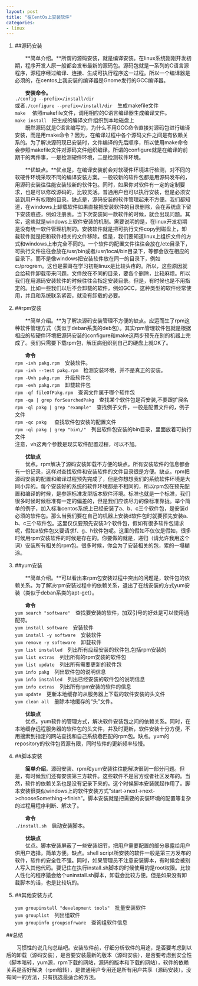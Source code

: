 ```yaml
---
layout: post
title: "在CentOs上安装软件"
categories:
- linux
---
```

1. ##源码安装
	
	&emsp;&emsp;**简单介绍。**所谓的源码安装，就是编译安装。在linux系统刚刚开发初期，程序开发人原一般都会发布最新的源码包。源码包就是一系列的C语言源程序，源程序经过编译、连接、生成可执行程序这一过程。所以一个编译器是必须的，在centos上我安装的编译器是Gnome发行的GCC编译器。

	&emsp;&emsp;**安装命令。**<br/>
	`./config --prefix=/install/dir`<br/>或者`./configure --prefix=/install/dir`&emsp;生成makefile文件<br/>
	`make` &emsp;依照makefile文件，调用相应的C语言编译器生成编译文件。<br/>
	`make install`&emsp;把生成的编译文件组织到本地磁盘上<br/>
	&emsp;&emsp;既然源码就是C语言编写的，为什么不用GCC命令直接对源码包进行编译安装，而是用make命令？因为，在编译过程中各个源码文件之间是有依赖关系的。为了解决源码现已安装时，文件编译的先后顺序，所以使用make命令会参照makefile文件对源码文件组织编译。所谓的configure就是在编译的前期干的两件事，一是检测硬件环境，二是检测软件环境。


	&emsp;&emsp;**优缺点。**优点是，在编译安装前会对软硬件环境进行检测，对不同的软硬件环境采取不同的编译安装方案。一般较新的软件包都是用源码发布的，用源码安装往往能安装较新的软件包。同时，如果你对软件有一定的定制要求，也是可以修改源码的，比较灵活。普通用户也可以执行安装，但是必须安装到用户有权限的目录。缺点是，源码安装的软件管理起来不方便。我们都知道，在windows上卸载软件如果直接把安装软件的目录删除，会在系统盘下留下安装痕迹，例如注册表。当下次安装同一款软件的时候，就会出现问题。其实，这些就是windows上软件安装的机制。需要说明的是，在linux开发初期是没有统一软件管理机制的。安装软件就是把可执行文件copy到磁盘上，卸载软件就是把和软件相关的文件移除。但是，我们要知道linux上组织文件的方式和windows上市完全不同的。一个软件的配置文件往往会放在/etc目录下，可执行文件往往会放在/usr/bin或者/usr/local/bin目录下，等都会放在相应的目录下。而不是像windows把安装软件放在同一的目录下，例如c:/progrem。这也是蒙哥在学习初期linux是比较头疼的。所以，这些原因就会给软件卸载带来问题。文件放在不同的目录，要各个删除，比较麻烦。所以我们在用源码安装软件的时候往往会指定安装目录。但是，有时候也是不用指定的。比如一些我们以后不会卸载的软件，例如GCC，这种类型的软件经常使用，并且和系统联系紧密，就没有卸载的必要。
	

2. ##rpm安装

	&emsp;&emsp;**简单介绍。**为了解决源码安装管理不方便的缺点。应运而生了rpm这种软件管理方式（类似于deban系类的deb包）。其实rpm管理软件包就是根据相应的软硬件环境把源码安装的configure和make这两步预先在别的机器上完成了。我们只需要下载rpm包，解压病组织到自己的硬盘上就OK了。

	&emsp;&emsp;**命令**<br/>
	`rpm -ivh pakg.rpm`&emsp;安装软件。<br/>
	`rpm -ivh --test pakg.rpm`&emsp;检测安装环境，并不是真正的安装。<br/>
	`rpm -Uvh pakg.rpm`&emsp;升级软件包<br/>
	`rpm -evh pakg.rpm`&emsp;卸载软件包<br/>
	`rpm -qf fileOfPakg.rpm`&emsp;查询文件属于哪个软件包<br/>
	`rpm -qa | grep forSearchedPakg`&emsp;查找某个软件包是否安装,不要跟扩展名<br/>
	`rpm -ql pakg | grep "example"`&emsp;查找例子文件，一般是配置文件的，例子文件<br/>
	`rpm -qc pakg `&emsp;查找软件包安装的配置文件<br/>
	`rpm -ql pakg | grep "bin\/"`&emsp;列出软件包安装的bin目录，里面放着可执行文件<br/>
	注意，vh这两个参数是现实软件配置过程，可以不加。

	&emsp;&emsp;**优缺点**<br/>
	&emsp;&emsp;优点。rpm解决了源码安装卸载不方便的缺点。所有安装软件的信息都会有一份记录，这样对查找软件和安装软件的文件目录很是方便。缺点。rpm把源码安装的配置和编译过程预先完成了，但是你想想我们的系统软件环境是大同小异的。每个安装好的系统的软件环境都是不相同的，所以rpm包在预先配置和编译的时候，是参照标准发型版本软件环境。标准也就是一个标准，我们很多时候时候标准有一定的偏差的，但是我们应该尽力的像标准靠拢。举个简单的例子，加入标准centos系统上已经安装了a、b、c三个软件包，是安装d必须的软件包。那么当我们要在自己的机器上安装d软件包时就要预先安装a、b、c三个软件包。这里仅仅要预先安装3个软件包，假如有很多软件包请求呢，假如a软件包又要请求f、g、h软件包呢。这里的假如不仅仅是假如，很多时候用rpm安装软件的时候是存在的。你要做的就是，递归（请允许我用这个词）安装所有相关的rpm包。很多时候，你会为了安装相关的包，累的一塌糊涂。
	
3. ##yum安装

	&emsp;&emsp;**简单介绍。**可以看出来rpm包安装过程中突出的问题是，软件包的依赖关系。为了解决rpm安装过程中的依赖关系，退出了在线安装的方式yum安装（类似于deban系类的apt-get）。

	&emsp;&emsp;**命令** <br/>
	`yum search "software"`&emsp;查找要安装的软件，加双引号的好处是可以使用通配符。<br/>
	`yum install software`&emsp;安装软件<br/>
	`yum install -y software`&emsp;安装软件<br/>
	`yum remove -y softeware`&emsp;卸载软件<br/>
	`yum list installed`&emsp;列出所有应经安装的软件包,包括rpm安装的<br/>
	`yum list extras`&emsp;列出所有的rpm安装的软件包<br/>
	`yum list update`&emsp;列出所有需要更新的软件包<br/>
	`yum info pakg`&emsp;列出软件包的说明信息<br/>
	`yum info installed`&emsp;列出已经安装的软件包的说明信息<br/>
	`yum info extras`&emsp;列出所有rpm安装的软件的信息<br/>
	`yum update`&emsp;更新本地缓存的从服务器上下载的软件安装的头文件<br/>
	`yum clean all`&emsp;删除本地缓存的“头”文件。

	&emsp;&emsp;**优缺点**<br/>
	&emsp;&emsp;优点。yum软件的管理方式，解决软件安装包之间的依赖关系。同时，在本地缓存远程服务器的软件包的头文件，并及时更新，软件安装十分方便，不用搜索到指定的网站查找和自己系统巷匹配的rpm包。缺点。yum的repository的软件包资源有限，同时软件的更新频率较慢。

4. ##脚本安装
	
	&emsp;&emsp;**简单介绍**。源码安装、rpm和yum安装往往能解决很到一部分问题。但是，有时候我们还有安装第三方软件。这些软件不是官方或者社区发布的。当然，软件的依赖关系也是没有记录下来的。这个时候脚本安装就起作用了。脚本安装很类似windows上的软件安装方式“start->next->next->chooseSomething->finish”。脚本安装就是把需要的安装环境的配置等复杂的过程用程序判断、解决了。

	&emsp;&emsp;**命令**<br/>
	`./install.sh`&emsp;启动安装脚本。

	&emsp;&emsp;**优缺点**<br/>
	&emsp;&emsp;优点。脚本安装屏蔽了一些安装细节，把用户需要配置的部分暴露给用户供用户选择，简单方便。缺点。shell script所安装的软件一般是第三方发布的软件，软件的安全性不强。同时，如果管理员不注意安装脚本，有时候会被别人写入其他代码。要记住在执行install.sh脚本的时候使用的是root权限。比较人性化的程序猿会给个uninstall.sh脚本，卸载会比较方便。但是如果没有卸载脚本的话，也是比较坑的。

5. ##其他安装方式

	`yum groupinstall "development tools"`&emsp;批量安装软件<br/>
	`yum grouplist`&emsp;列出组软件<br/>
	`yum groupinfo groupsofrware`&emsp;查询组软件信息<br/>

##总结

&emsp;&emsp;习惯性的说几句总结吧。安装软件前，仔细分析软件的用途，是否要考虑到以后的卸载（源码安装），是否要安装最新的版本（源码安装），是否要考虑到安全性（脚本暗转，yum源，rpm下载的网站，源码的版本和下载的网站），软件的依赖关系是否好解决（rpm暗转），是普通用户专用还是所有用户共享（源码安装）。没有同一的方法，只有挑选最适合的方法。